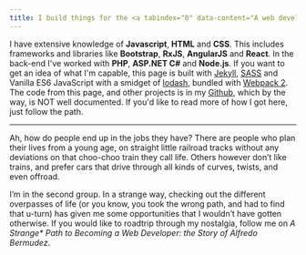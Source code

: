 ```yaml
---
title: I build things for the <a tabindex="0" data-content="A web developer in other words.">web*</a>
---
```

I have extensive knowledge of __Javascript__, __HTML__ and __CSS__. This includes frameworks and libraries like __Bootstrap__, __RxJS__, __AngularJS__ and __React__. In the back-end I've worked with __PHP__, __ASP.NET C#__ and __Node.js__.  If you want to get an idea of what I'm capable, this page is built with [Jekyll](https://jekyllrb.com/), [SASS](http://sass-lang.com/) and Vanilla ES6 JavaScript with a smidget of [lodash](http://www.lodash.com), bundled with [Webpack 2](https://webpack.github.io/). The code from this page, and other projects is in my [Github](https://www.github.com/alfredo-xyz "Alfredo's Github"), which by the way, is NOT well documented. If you'd like to read more of how I got here, just follow the path.

---

Ah, how do people end up in the jobs they have? There are people who plan their lives from a young age, on straight little railroad tracks without any deviations on that choo-choo train they call life. Others however don’t like trains, and prefer cars that drive through all kinds of curves, twists, and even offroad. 

I’m in the second group. In a strange way, checking out the different overpasses of life (or you know, you took the wrong path, and had to find that u-turn) has given me some opportunities that I wouldn’t have gotten otherwise. If you would like to roadtrip through my nostalgia, follow me on *A <a tabindex="0" data-content="Ok, maybe it's not so strange.">Strange\*</a> Path to Becoming a Web Developer: the Story of Alfredo Bermudez*. 